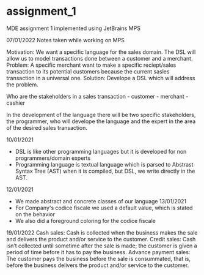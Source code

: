 # assignment_1
MDE assignment 1 implemented using JetBrains MPS

07/01/2022
Notes taken while working on MPS

Motivation: We want a specific language for the sales domain. The DSL will allow us to model transactions done between a customer and a merchant.
Problem: A specific merchant want to make a specific reciept/sales transaction to its potential customers because the current sasles transaction in a universal one.
Solution: Develope a DSL which will address the problem.

Who are the stakeholders in a sales transaction
	- customer
	- merchant
	- cashier 

In the development of the language there will be two specific stakeholders, the programmer, who will develope the language and the expert in the area of the desired sales transaction.

10/01/2021
- DSL is like other programming languages but it is developed for non programmers/domain experts
- Programming language is textual language which is parsed to Abstrast Syntax Tree (AST) when it is compiled, but DSL, we write directly in the AST.


12/01/2021
- We made abstract and concrete classes of our language 
13/01/2021
- For Company's codice fiscale we used a default value, which is stated on the behavior 
- We also did a foreground coloring for the codice fiscale

19/01/2022
Cash sales: Cash is collected when the business makes the sale and delivers the product and/or service to the customer.
Credit sales: Cash isn’t collected until sometime after the sale is made; the customer is given a period of time before it has to pay the business.
Advance payment sales: The customer pays the business before the sale is consummated, that is, before the business delivers the product and/or service to the customer.
